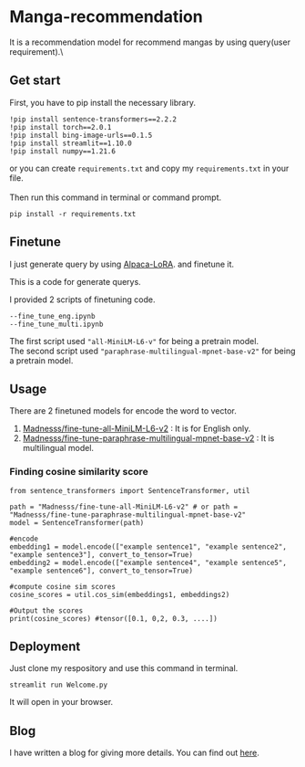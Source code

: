 # Manga-recommendation
It is a recommendation model for recommend mangas by using query(user requirement).\

## Get start
First, you have to pip install the necessary library.
```
!pip install sentence-transformers==2.2.2
!pip install torch==2.0.1
!pip install bing-image-urls==0.1.5
!pip install streamlit==1.10.0
!pip install numpy==1.21.6
```

or you can create `requirements.txt` and copy my `requirements.txt` in your file.\
\
Then run this command in terminal or command prompt.
```
pip install -r requirements.txt
```

## Finetune
I just generate query by using [Alpaca-LoRA](https://colab.research.google.com/drive/1eWAmesrW99p7e1nah5bipn0zikMb8XYC?usp=sharing). and finetune it.

This is a code for generate querys. 

I provided 2 scripts of finetuning code.
```
--fine_tune_eng.ipynb
--fine_tune_multi.ipynb
```
The first script used `"all-MiniLM-L6-v"` for being a pretrain model.\
The second script used `"paraphrase-multilingual-mpnet-base-v2"` for being a pretrain model.

## Usage
There are 2 finetuned models for encode the word to vector.
1. [Madnesss/fine-tune-all-MiniLM-L6-v2](https://huggingface.co/Madnesss/fine-tune-all-MiniLM-L6-v2) : It is for English only.
2. [Madnesss/fine-tune-paraphrase-multilingual-mpnet-base-v2](https://huggingface.co/Madnesss/fine-tune-paraphrase-multilingual-mpnet-base-v2) : It is multilingual model.

### Finding cosine similarity score
```
from sentence_transformers import SentenceTransformer, util

path = "Madnesss/fine-tune-all-MiniLM-L6-v2" # or path = "Madnesss/fine-tune-paraphrase-multilingual-mpnet-base-v2"
model = SentenceTransformer(path)

#encode
embedding1 = model.encode(["example sentence1", "example sentence2", "example sentence3"], convert_to_tensor=True)
embedding2 = model.encode(["example sentence4", "example sentence5", "example sentence6"], convert_to_tensor=True)

#compute cosine sim scores
cosine_scores = util.cos_sim(embeddings1, embeddings2)

#Output the scores
print(cosine_scores) #tensor([0.1, 0,2, 0.3, ....])
```

## Deployment
Just clone my respository and use this command in terminal.
```
streamlit run Welcome.py
```
It will open in your browser.

## Blog
I have written a blog for giving more details. You can find out [here](https://medium.com/@madness_/manga-recommendation-️-a8147d933c51).
